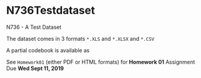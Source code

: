 # N736Testdataset

N736 - A Test Dataset

The dataset comes in 3 formats `*.XLS` and `*.XLSX` and `*.CSV`

A partial codebook is available as 

See `Homework01` (either PDF or HTML formats) for **Homework 01** Assignment Due **Wed Sept 11, 2019**



